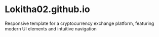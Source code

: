 # Lokitha02.github.io
Responsive template for a cryptocurrency exchange platform, featuring modern UI elements and intuitive navigation
